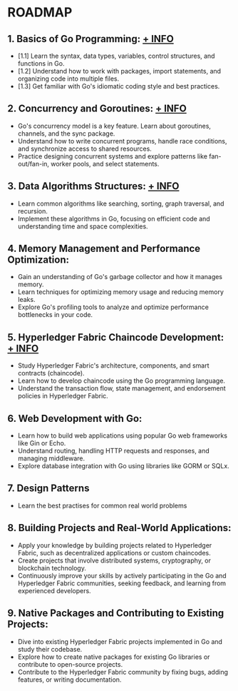 # ROADMAP
## 1. Basics of Go Programming: [+ INFO](1.1-1.3/readme.md)
- [1.1] Learn the syntax, data types, variables, control structures, and functions in Go. 
- [1.2] Understand how to work with packages, import statements, and organizing code into multiple files. 
- [1.3] Get familiar with Go's idiomatic coding style and best practices.

## 2. Concurrency and Goroutines: [+ INFO](2/readme.md)
- Go's concurrency model is a key feature. Learn about goroutines, channels, and the sync package.
- Understand how to write concurrent programs, handle race conditions, and synchronize access to shared resources.
- Practice designing concurrent systems and explore patterns like fan-out/fan-in, worker pools, and select statements.

## 3. Data Algorithms Structures: [+ INFO](3/readme.md)
- Learn common algorithms like searching, sorting, graph traversal, and recursion.
- Implement these algorithms in Go, focusing on efficient code and understanding time and space complexities.

## 4. Memory Management and Performance Optimization:
- Gain an understanding of Go's garbage collector and how it manages memory.
- Learn techniques for optimizing memory usage and reducing memory leaks.
- Explore Go's profiling tools to analyze and optimize performance bottlenecks in your code.

## 5. Hyperledger Fabric Chaincode Development: [+ INFO](5/readme.md)
- Study Hyperledger Fabric's architecture, components, and smart contracts (chaincode).
- Learn how to develop chaincode using the Go programming language.
- Understand the transaction flow, state management, and endorsement policies in Hyperledger Fabric.

## 6. Web Development with Go:
- Learn how to build web applications using popular Go web frameworks like Gin or Echo.
- Understand routing, handling HTTP requests and responses, and managing middleware.
- Explore database integration with Go using libraries like GORM or SQLx.

## 7. Design Patterns
- Learn the best practises for common real world problems


## 8. Building Projects and Real-World Applications:
- Apply your knowledge by building projects related to Hyperledger Fabric, such as decentralized applications or custom chaincodes.
- Create projects that involve distributed systems, cryptography, or blockchain technology.
- Continuously improve your skills by actively participating in the Go and Hyperledger Fabric communities, seeking feedback, and learning from experienced developers.

## 9. Native Packages and Contributing to Existing Projects:
- Dive into existing Hyperledger Fabric projects implemented in Go and study their codebase.
- Explore how to create native packages for existing Go libraries or contribute to open-source projects.
- Contribute to the Hyperledger Fabric community by fixing bugs, adding features, or writing documentation.
